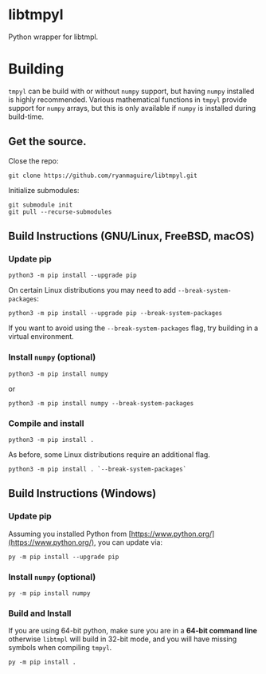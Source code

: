 # libtmpyl
Python wrapper for libtmpl.

# Building
`tmpyl` can be build with or without `numpy` support, but having
`numpy` installed is highly recommended. Various mathematical functions
in `tmpyl` provide support for `numpy` arrays, but this is only available
if `numpy` is installed during build-time.


## Get the source.
Close the repo:
```
git clone https://github.com/ryanmaguire/libtmpyl.git
```
Initialize submodules:
```
git submodule init
git pull --recurse-submodules
```

## Build Instructions (GNU/Linux, FreeBSD, macOS)

### Update pip
```
python3 -m pip install --upgrade pip
```
On certain Linux distributions you may need to add `--break-system-packages`:
```
python3 -m pip install --upgrade pip --break-system-packages
```
If you want to avoid using the `--break-system-packages` flag,
try building in a virtual environment.

### Install `numpy` (optional)
```
python3 -m pip install numpy
```
or
```
python3 -m pip install numpy --break-system-packages
```

### Compile and install
```
python3 -m pip install .
```
As before, some Linux distributions require an additional flag.
```
python3 -m pip install . `--break-system-packages`
```

## Build Instructions (Windows)

### Update pip
Assuming you installed Python from
[https://www.python.org/](https://www.python.org/), you can update via:
```
py -m pip install --upgrade pip
```

### Install `numpy` (optional)
```
py -m pip install numpy
```

### Build and Install
If you are using 64-bit python, make sure you are in a
**64-bit command line** otherwise `libtmpl` will build in 32-bit mode,
and you will have missing symbols when compiling `tmpyl`.
```
py -m pip install .
```
